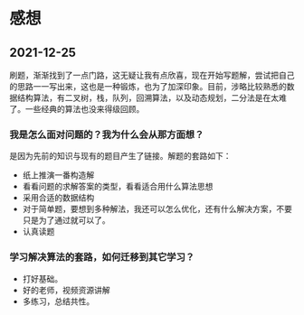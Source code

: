 # 感想

## 2021-12-25

刷题，渐渐找到了一点门路，这无疑让我有点欣喜，现在开始写题解，尝试把自己的思路一一写出来，这也是一种锻炼，也为了加深印象。目前，涉略比较熟悉的数据结构算法，有二叉树，栈，队列，回溯算法，以及动态规划，二分法是在太难了。一些经典的算法也没来得级回顾。

### 我是怎么面对问题的？我为什么会从那方面想？

是因为先前的知识与现有的题目产生了链接。解题的套路如下：

- 纸上推演一番构造解
- 看看问题的求解答案的类型，看看适合用什么算法思想
- 采用合适的数据结构
- 对于简单题，要想到多种解法，我还可以怎么优化，还有什么解决方案，不要只是为了通过就可以了。
- 认真读题

### 学习解决算法的套路，如何迁移到其它学习？

- 打好基础。
- 好的老师，视频资源讲解
- 多练习，总结共性。
